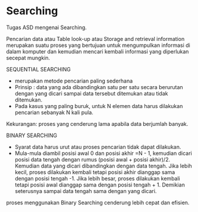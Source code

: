 # Searching
Tugas ASD mengenai Searching.

Pencarian data atau Table look-up atau Storage and retrieval information merupakan suatu
proses yang bertujuan untuk mengumpulkan informasi di dalam komputer dan kemudian mencari kembali
informasi yang diperlukan secepat mungkin.

SEQUENTIAL SEARCHING
- merupakan metode pencarian paling sederhana
- Prinsip :
  data yang ada dibandingkan satu per satu secara
  berurutan dengan yang dicari sampai data tersebut
  ditemukan atau tidak ditemukan.
- Pada kasus yang paling buruk, untuk N elemen data
  harus dilakukan pencarian sebanyak N kali pula.
  
 Kekurangan: proses yang cenderung lama apabila data berjumlah banyak.
 
BINARY SEARCHING
- Syarat data harus urut atau proses pencarian tidak dapat dilakukan.
- Mula-mula diambil posisi awal 0 dan posisi akhir =N - 1, kemudian dicari posisi data tengah dengan rumus (posisi awal + posisi akhir)/2. Kemudian data yang dicari dibandingkan dengan data tengah. Jika lebih kecil, proses dilakukan kembali tetapi posisi akhir dianggap sama dengan posisi tengah -1. Jika lebih besar, proses dilakukan kembali tetapi posisi awal dianggap sama dengan posisi tengah + 1. Demikian seterusnya sampai data tengah sama dengan yang dicari.

proses menggunakan Binary Searching cenderung lebih cepat dan efisien.
